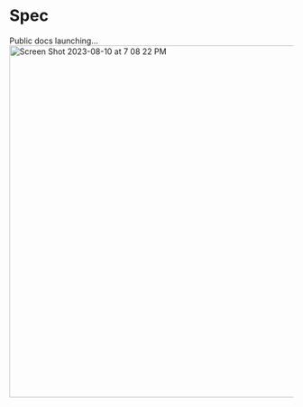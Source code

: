 # Spec

Public docs launching...<br>
<img width="624" alt="Screen Shot 2023-08-10 at 7 08 22 PM" src="https://github.com/spec-dev/spec/assets/6496306/8fb3cd54-a163-493a-977d-fd175c79a671">
